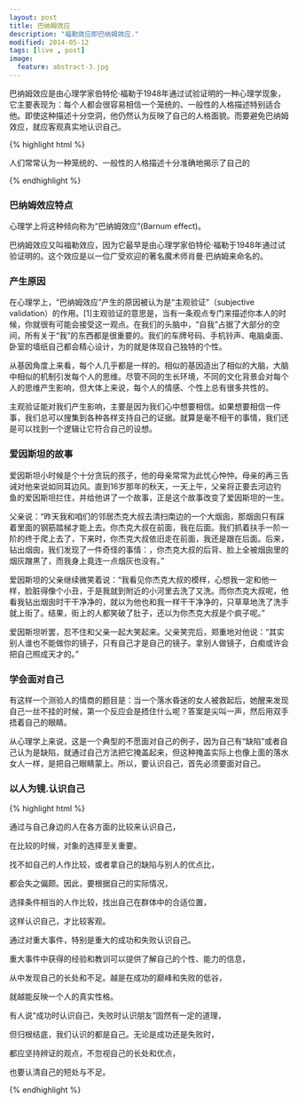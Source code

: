 ```yaml
---
layout: post
title: 巴纳姆效应
description: "福勒效应即巴纳姆效应."
modified: 2014-05-12
tags: [live , post]
image:
  feature: abstract-3.jpg
---
```


巴纳姆效应是由心理学家伯特伦·福勒于1948年通过试验证明的一种心理学现象，它主要表现为：每个人都会很容易相信一个笼统的、一般性的人格描述特别适合他。即使这种描述十分空洞，他仍然认为反映了自己的人格面貌。而要避免巴纳姆效应，就应客观真实地认识自己。
    
{% highlight html %}

人们常常认为一种笼统的、一般性的人格描述十分准确地揭示了自己的
    
{% endhighlight %}


### 巴纳姆效应特点

心理学上将这种倾向称为“巴纳姆效应”(Barnum effect)。

巴纳姆效应又叫福勒效应，因为它最早是由心理学家伯特伦·福勒于1948年通过试验证明的。这个效应是以一位广受欢迎的著名魔术师肖曼·巴纳姆来命名的。


### 产生原因

在心理学上，“巴纳姆效应”产生的原因被认为是“主观验证”（subjective validation）的作用。[1]主观验证的意思是，当有一条观点专门来描述你本人的时候，你就很有可能会接受这一观点。在我们的头脑中，“自我”占据了大部分的空间，所有关于“我”的东西都是很重要的。我们的车牌号码、手机铃声、电脑桌面、卧室的墙纸自己都会精心设计，为的就是体现自己独特的个性。

从基因角度上来看，每个人几乎都是一样的。相似的基因造出了相似的大脑，大脑中相似的机制引发每个人的思维。尽管不同的生长环境，不同的文化背景会对每个人的思维产生影响，但大体上来说，每个人的情感、个性上总有很多共性的。

主观验证能对我们产生影响，主要是因为我们心中想要相信。如果想要相信一件事，我们总可以搜集到各种各样支持自己的证据。就算是毫不相干的事情，我们还是可以找到一个逻辑让它符合自己的设想。


### 爱因斯坦的故事

爱因斯坦小时候是个十分贪玩的孩子，他的母亲常常为此忧心忡忡。母亲的再三告诫对他来说如同耳边风。直到16岁那年的秋天，一天上午，父亲将正要去河边钓鱼的爱因斯坦拦住，并给他讲了一个故事，正是这个故事改变了爱因斯坦的一生。

父亲说：“昨天我和咱们的邻居杰克大叔去清扫南边的一个大烟囱，那烟囱只有踩着里面的钢筋踏梯才能上去。你杰克大叔在前面，我在后面。我们抓着扶手一阶一阶的终于爬上去了，下来时，你杰克大叔依旧走在前面，我还是跟在后面。后来，钻出烟囱，我们发现了一件奇怪的事情：，你杰克大叔的后背、脸上全被烟囱里的烟灰蹭黑了，而我身上竟连一点烟灰也没有。”

爱因斯坦的父亲继续微笑着说：“我看见你杰克大叔的模样，心想我一定和他一样，脸脏得像个小丑，于是我就到附近的小河里去洗了又洗。而你杰克大叔呢，他看我钻出烟囱时干干净净的，就以为他也和我一样干干净净的，只草草地洗了洗手就上街了。结果，街上的人都笑破了肚子，还以为你杰克大叔是个疯子呢。”

爱因斯坦听罢，忍不住和父亲一起大笑起来。父亲笑完后，郑重地对他说：“其实别人谁也不能做你的镜子，只有自己才是自己的镜子。拿别人做镜子，白痴或许会把自己照成天才的。”


### 学会面对自己

有这样一个测验人的情商的题目是：当一个落水昏迷的女人被救起后，她醒来发现自己一丝不挂的时候，第一个反应会是捂住什么呢？答案是尖叫一声，然后用双手捂着自己的眼睛。

从心理学上来说，这是一个典型的不愿面对自己的例子，因为自己有“缺陷”或者自己认为是缺陷，就通过自己方法把它掩盖起来，但这种掩盖实际上也像上面的落水女人一样，是把自己眼睛蒙上。所以，要认识自己，首先必须要面对自己。


### 以人为镜.认识自己

{% highlight html %}

通过与自己身边的人在各方面的比较来认识自己，
    
在比较的时候，对象的选择至关重要。
    
找不如自己的人作比较，或者拿自己的缺陷与别人的优点比，
    
都会失之偏颇。因此，要根据自己的实际情况，
    
选择条件相当的人作比较，找出自己在群体中的合适位置，
    
这样认识自己，才比较客观。

通过对重大事件，特别是重大的成功和失败认识自己。
    
重大事件中获得的经验和教训可以提供了解自己的个性、能力的信息，
    
从中发现自己的长处和不足。越是在成功的巅峰和失败的低谷，
    
就越能反映一个人的真实性格。

有人说“成功时认识自己，失败时认识朋友”固然有一定的道理，
    
但归根结底，我们认识的都是自己。无论是成功还是失败时，
    
都应坚持辨证的观点，不忽视自己的长处和优点，
    
也要认清自己的短处与不足。
    
{% endhighlight %}



